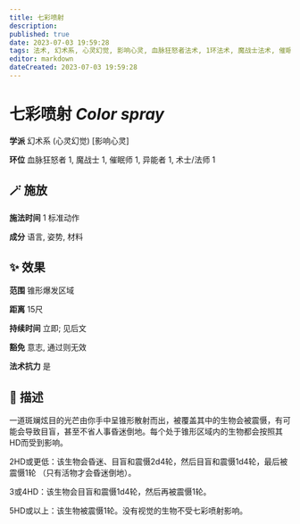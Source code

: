 ```yaml
---
title: 七彩喷射
description: 
published: true
date: 2023-07-03 19:59:28
tags: 法术, 幻术系, 心灵幻觉, 影响心灵, 血脉狂怒者法术, 1环法术, 魔战士法术, 催眠师法术, 异能者法术, 术士/法师法术
editor: markdown
dateCreated: 2023-07-03 19:59:28
---
```


# **七彩喷射** *Color spray*

**学派** 幻术系 (心灵幻觉) \[影响心灵\] 

**环位** 血脉狂怒者 1, 魔战士 1, 催眠师 1, 异能者 1, 术士/法师 1

## 🪄 施放

**施法时间** 1 标准动作

**成分** 语言, 姿势, 材料

## ✨ 效果  

**范围** 锥形爆发区域

**距离** 15尺  

**持续时间** 立即; 见后文 

**豁免** 意志, 通过则无效

**法术抗力** 是

## 📖 描述

一道斑斓炫目的光芒由你手中呈锥形散射而出，被覆盖其中的生物会被震慑，有可能会导致目盲，甚至不省人事昏迷倒地。每个处于锥形区域内的生物都会按照其HD而受到影响。

  2HD或更低：该生物会昏迷、目盲和震慑2d4轮，然后目盲和震慑1d4轮，最后被震慑1轮 （只有活物才会昏迷倒地）。

  3或4HD：该生物会目盲和震慑1d4轮，然后再被震慑1轮。

  5HD或以上：该生物被震慑1轮。没有视觉的生物不受七彩喷射影响。
    